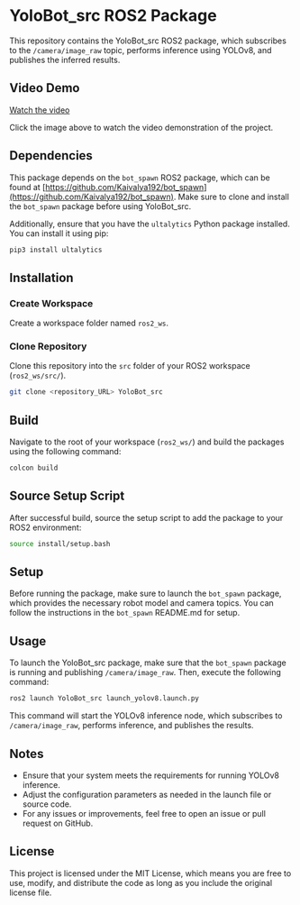 # YoloBot_src ROS2 Package

This repository contains the YoloBot_src ROS2 package, which subscribes to the `/camera/image_raw` topic, performs inference using YOLOv8, and publishes the inferred results.
## Video Demo

[Watch the video](https://www.youtube.com/watch?v=u3AINTM3tSE)

Click the image above to watch the video demonstration of the project.
## Dependencies

This package depends on the `bot_spawn` ROS2 package, which can be found at [https://github.com/Kaivalya192/bot_spawn](https://github.com/Kaivalya192/bot_spawn). Make sure to clone and install the `bot_spawn` package before using YoloBot_src.

Additionally, ensure that you have the `ultalytics` Python package installed. You can install it using pip:

```bash
pip3 install ultalytics
```
## Installation

### Create Workspace
Create a workspace folder named `ros2_ws`.

### Clone Repository
Clone this repository into the `src` folder of your ROS2 workspace (`ros2_ws/src/`).

```bash
git clone <repository_URL> YoloBot_src
```
## Build

Navigate to the root of your workspace (`ros2_ws/`) and build the packages using the following command:

```bash
colcon build
```
## Source Setup Script

After successful build, source the setup script to add the package to your ROS2 environment:

```bash
source install/setup.bash
```
## Setup

Before running the package, make sure to launch the `bot_spawn` package, which provides the necessary robot model and camera topics. You can follow the instructions in the `bot_spawn` README.md for setup.

## Usage

To launch the YoloBot_src package, make sure that the `bot_spawn` package is running and publishing `/camera/image_raw`. Then, execute the following command:

```bash
ros2 launch YoloBot_src launch_yolov8.launch.py
```
This command will start the YOLOv8 inference node, which subscribes to `/camera/image_raw`, performs inference, and publishes the results.

## Notes

- Ensure that your system meets the requirements for running YOLOv8 inference.
- Adjust the configuration parameters as needed in the launch file or source code.
- For any issues or improvements, feel free to open an issue or pull request on GitHub.

## License

This project is licensed under the MIT License, which means you are free to use, modify, and distribute the code as long as you include the original license file.
